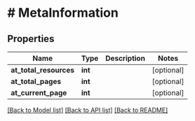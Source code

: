 # # MetaInformation

## Properties

Name | Type | Description | Notes
------------ | ------------- | ------------- | -------------
**at_total_resources** | **int** |  | [optional]
**at_total_pages** | **int** |  | [optional]
**at_current_page** | **int** |  | [optional]

[[Back to Model list]](../../README.md#models) [[Back to API list]](../../README.md#endpoints) [[Back to README]](../../README.md)
